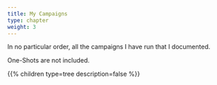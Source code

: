 ```yaml
---
title: My Campaigns
type: chapter
weight: 3
---
```


In no particular order, all the campaigns I have run that I documented.

One-Shots are not included.

{{% children type=tree description=false %}}
